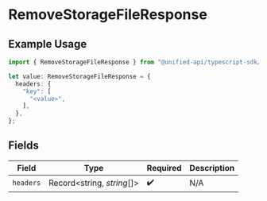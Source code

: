# RemoveStorageFileResponse

## Example Usage

```typescript
import { RemoveStorageFileResponse } from "@unified-api/typescript-sdk/sdk/models/operations";

let value: RemoveStorageFileResponse = {
  headers: {
    "key": [
      "<value>",
    ],
  },
};
```

## Fields

| Field                      | Type                       | Required                   | Description                |
| -------------------------- | -------------------------- | -------------------------- | -------------------------- |
| `headers`                  | Record<string, *string*[]> | :heavy_check_mark:         | N/A                        |
